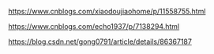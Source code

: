 https://www.cnblogs.com/xiaodoujiaohome/p/11558755.html

https://www.cnblogs.com/echo1937/p/7138294.html



https://blog.csdn.net/gong0791/article/details/86367187